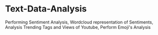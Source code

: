# Text-Data-Analysis
Performing Sentiment Analysis, Wordcloud representation of Sentiments, Analysis Trending Tags and Views of Youtube, Perform Emoji's Analysis
